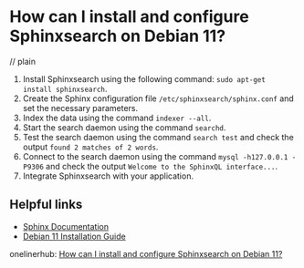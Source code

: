 # How can I install and configure Sphinxsearch on Debian 11?
// plain

1. Install Sphinxsearch using the following command: ```sudo apt-get install sphinxsearch```.
2. Create the Sphinx configuration file ```/etc/sphinxsearch/sphinx.conf``` and set the necessary parameters.
3. Index the data using the command ```indexer --all```.
4. Start the search daemon using the command ```searchd```.
5. Test the search daemon using the command ```search test``` and check the output ```found 2 matches of 2 words```.
6. Connect to the search daemon using the command ```mysql -h127.0.0.1 -P9306``` and check the output ```Welcome to the SphinxQL interface...```.
7. Integrate Sphinxsearch with your application.

## Helpful links

- [Sphinx Documentation](http://sphinxsearch.com/docs/current.html)
- [Debian 11 Installation Guide](https://www.debian.org/releases/bullseye/amd64/install.en.html)

onelinerhub: [How can I install and configure Sphinxsearch on Debian 11?](https://onelinerhub.com/sphinxsearch/how-can-i-install-and-configure-sphinxsearch-on-debian---)